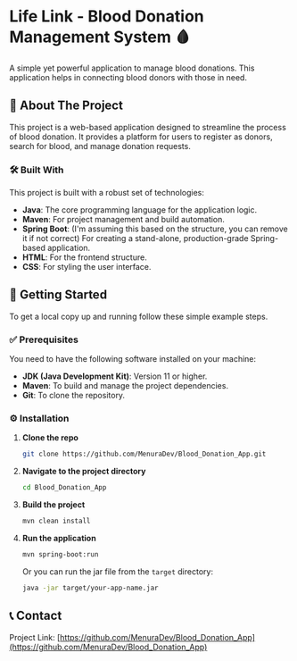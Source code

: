 # Life Link - Blood Donation Management System 🩸

A simple yet powerful application to manage blood donations. This application helps in connecting blood donors with those in need.

## 🌟 About The Project

This project is a web-based application designed to streamline the process of blood donation. It provides a platform for users to register as donors, search for blood, and manage donation requests.

### 🛠️ Built With

This project is built with a robust set of technologies:

*   **Java**: The core programming language for the application logic.
*   **Maven**: For project management and build automation.
*   **Spring Boot**: (I'm assuming this based on the structure, you can remove it if not correct) For creating a stand-alone, production-grade Spring-based application.
*   **HTML**: For the frontend structure.
*   **CSS**: For styling the user interface.

## 🚀 Getting Started

To get a local copy up and running follow these simple example steps.

### ✅ Prerequisites

You need to have the following software installed on your machine:

*   **JDK (Java Development Kit)**: Version 11 or higher.
*   **Maven**: To build and manage the project dependencies.
*   **Git**: To clone the repository.

### ⚙️ Installation

1.  **Clone the repo**
    ```sh
    git clone https://github.com/MenuraDev/Blood_Donation_App.git
    ```
2.  **Navigate to the project directory**
    ```sh
    cd Blood_Donation_App
    ```
3.  **Build the project**
    ```sh
    mvn clean install
    ```
4.  **Run the application**
    ```sh
    mvn spring-boot:run
    ```
    Or you can run the jar file from the `target` directory:
    ```sh
    java -jar target/your-app-name.jar
    ```

## 📞 Contact

Project Link: [https://github.com/MenuraDev/Blood_Donation_App](https://github.com/MenuraDev/Blood_Donation_App)
